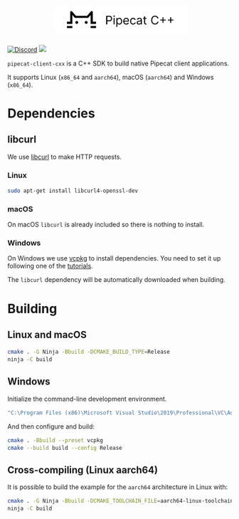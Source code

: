 <h1><div align="center">
 <img alt="pipecat" width="300px" height="auto" src="https://raw.githubusercontent.com/pipecat-ai/pipecat-client-cxx/main/pipecat-cxx.png">
</div></h1>

[![Discord](https://img.shields.io/discord/1239284677165056021)](https://discord.gg/pipecat) <a href="https://app.commanddash.io/agent/github_pipecat-ai_pipecat"><img src="https://img.shields.io/badge/AI-Code%20Agent-EB9FDA"></a>

`pipecat-client-cxx` is a C++ SDK to build native Pipecat client applications.

It supports Linux (`x86_64` and `aarch64`), macOS (`aarch64`) and Windows
(`x86_64`).

# Dependencies

## libcurl

We use [libcurl](https://curl.se/libcurl/) to make HTTP requests.

### Linux

```bash
sudo apt-get install libcurl4-openssl-dev
```

### macOS

On macOS `libcurl` is already included so there is nothing to install.

### Windows

On Windows we use [vcpkg](https://vcpkg.io/en/) to install dependencies. You
need to set it up following one of the
[tutorials](https://learn.microsoft.com/en-us/vcpkg/get_started/get-started).

The `libcurl` dependency will be automatically downloaded when building.

# Building

## Linux and macOS

```bash
cmake . -G Ninja -Bbuild -DCMAKE_BUILD_TYPE=Release
ninja -C build
```

## Windows

Initialize the command-line development environment.

```bash
"C:\Program Files (x86)\Microsoft Visual Studio\2019\Professional\VC\Auxiliary\Build\vcvarsall.bat" amd64
```

And then configure and build:

```bash
cmake . -Bbuild --preset vcpkg
cmake --build build --config Release
```

## Cross-compiling (Linux aarch64)

It is possible to build the example for the `aarch64` architecture in Linux with:

```bash
cmake . -G Ninja -Bbuild -DCMAKE_TOOLCHAIN_FILE=aarch64-linux-toolchain.cmake -DCMAKE_BUILD_TYPE=Release
ninja -C build
```
